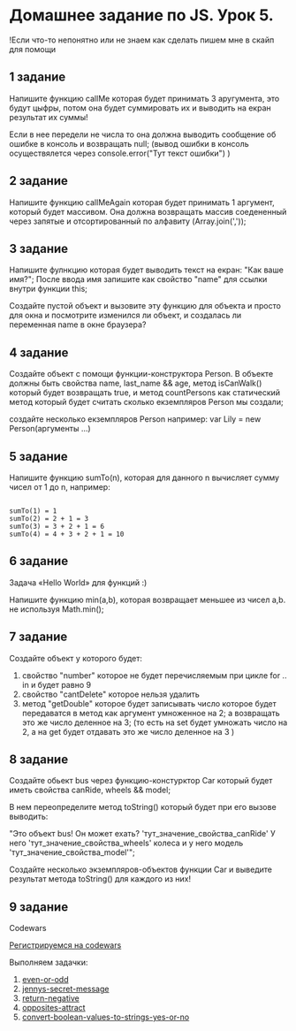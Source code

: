 # Домашнее задание по JS. Урок 5.

!Если что-то непонятно или не знаем как сделать пишем мне в скайп для помощи

## 1 задание

Напишите функцию callMe которая будет принимать 3 аругумента, это будут цыфры, потом она будет суммировать их и выводить на екран результат их суммы!

Если в нее передели не числа то она должна выводить сообщение об ошибке в консоль и возвращать null; (вывод ошибки в консоль осуществялется через console.error("Тут текст ошибки") )

## 2 задание

Напишите функцию callMeAgain которая будет принимать 1 аргумент, который будет массивом. Она должна возвращать массив соедененный через запятые и отсортированный по алфавиту (Array.join(','));

## 3 задание

Напишите фулнкцию которая будет выводить текст на екран: "Как ваше имя?"; После ввода имя запишите как свойство "name" для ссылки внутри функции this;

Создайте пустой объект и вызовите эту функцию для объекта и просто для окна и посмотрите изменился ли объект, и создалась ли переменная name в окне браузера?

## 4 задание

Создайте объект с помощи функции-конструктора Person. В объекте должны быть свойства name, last_name && age, метод isCanWalk() который будет возвращать true, и метод countPersons как статический метод который будет считать сколько екземпляров Person мы создали;

создайте несколько екземпляров Person например:
var Lily = new Person(аргументы ...)

## 5 задание

Напишите функцию sumTo(n), которая для данного n вычисляет сумму чисел от 1 до n, например:

```

sumTo(1) = 1
sumTo(2) = 2 + 1 = 3
sumTo(3) = 3 + 2 + 1 = 6
sumTo(4) = 4 + 3 + 2 + 1 = 10

```

## 6 задание

Задача «Hello World» для функций :)

Напишите функцию min(a,b), которая возвращает меньшее из чисел a,b. не используя Math.min();

## 7 задание

Создайте объект у которого будет:
1) свойство "number" которое не будет перечисляемым при цикле for .. in и будет равно 9
2) свойство "cantDelete" которое нельзя удалить 
3) метод "getDouble" которое будет записывать число которое будет передаватся в метод как аргумент умноженное на 2; а возвращать это же число деленное на 3; (то есть на set будет умножать число на 2, а на get будет отдавать это же число деленное на 3 )

## 8 задание

Создайте обьект bus через функцию-констурктор Car который будет иметь свойства canRide, wheels && model;

В нем переопределите метод toString() который будет при его вызове выводить:

"Это объект bus! Он может ехать? 'тут_значение_свойства_canRide' У него 'тут_значение_свойства_wheels' колеса и у него модель 'тут_значение_свойства_model'";

Создайте несколько экземпляров-объектов функции Car и выведите результат метода toString() для каждого из них!

## 9 задание

Codewars

<a href="http://www.codewars.com/r/qEzvHw">Регистрируемся на codewars</a>

Выполняем задачки:

<ol>
<li> <a href="http://www.codewars.com/kata/even-or-odd">even-or-odd</a></li>
<li> <a href="http://www.codewars.com/kata/jennys-secret-message">jennys-secret-message</a></li>
<li> <a href="http://www.codewars.com/kata/return-negative">return-negative</a></li>
<li> <a href="http://www.codewars.com/kata/opposites-attract">opposites-attract</a></li>
<li> <a href="http://www.codewars.com/kata/convert-boolean-values-to-strings-yes-or-no">convert-boolean-values-to-strings-yes-or-no</a></li>
</ol>
